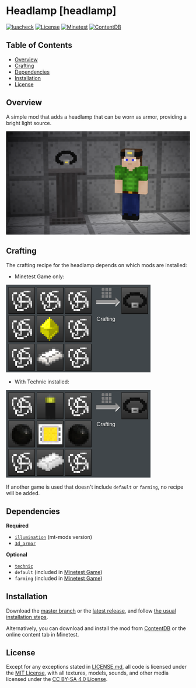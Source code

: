 # Headlamp [headlamp]

[![luacheck](https://github.com/OgelGames/headlamp/workflows/luacheck/badge.svg)](https://github.com/OgelGames/headlamp/actions)
[![License](https://img.shields.io/badge/License-MIT%20and%20CC%20BY--SA%204.0-green.svg)](LICENSE.md)
[![Minetest](https://img.shields.io/badge/Minetest-5.3+-blue.svg)](https://www.minetest.net)
[![ContentDB](https://content.minetest.net/packages/OgelGames/headlamp/shields/downloads/)](https://content.minetest.net/packages/OgelGames/headlamp/)

## Table of Contents

- [Overview](#overview)
- [Crafting](#crafting)
- [Dependencies](#dependencies)
- [Installation](#installation)
- [License](#license)

## Overview

A simple mod that adds a headlamp that can be worn as armor, providing a bright light source.

![Overview Screenshot](images/overview.png?raw=true "Overview Screenshot")

## Crafting

The crafting recipe for the headlamp depends on which mods are installed:

- Minetest Game only:

![Default Recipe](images/default_recipe.png?raw=true "Default Recipe")

- With Technic installed:

![Technic Recipe](images/technic_recipe.png?raw=true "Technic Recipe")

If another game is used that doesn't include `default` or `farming`, no recipe will be added.


## Dependencies

**Required**

- [`illumination`](https://github.com/mt-mods/illumination) (mt-mods version)
- [`3d_armor`](https://github.com/minetest-mods/3d_armor)


**Optional**

- [`technic`](https://github.com/minetest-mods/technic)
- `default` (included in [Minetest Game](https://github.com/minetest/minetest_game))
- `farming` (included in [Minetest Game](https://github.com/minetest/minetest_game))

## Installation

Download the [master branch](https://github.com/OgelGames/headlamp/archive/master.zip) or the [latest release](https://github.com/OgelGames/headlamp/releases), and follow [the usual installation steps](https://dev.minetest.net/Installing_Mods).

Alternatively, you can download and install the mod from [ContentDB](https://content.minetest.net/packages/OgelGames/headlamp) or the online content tab in Minetest.

## License

Except for any exceptions stated in [LICENSE.md](LICENSE.md#exceptions), all code is licensed under the [MIT License](LICENSE.md#mit-license), with all textures, models, sounds, and other media licensed under the [CC BY-SA 4.0 License](LICENSE.md#cc-by-sa-40-license). 
